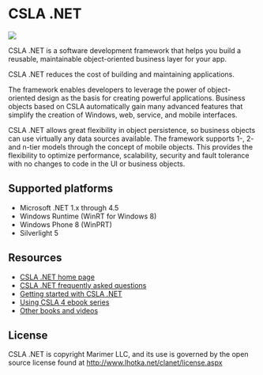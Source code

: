 CSLA .NET
====
![](https://raw.github.com/MarimerLLC/csla/master/Support/Logos/csla%20win8_mid.png)

CSLA .NET is a software development framework that helps you build a reusable, maintainable object-oriented business layer for your app.

CSLA .NET reduces the cost of building and maintaining applications. 
 
The framework enables developers to leverage the power of object-oriented design as the basis for creating powerful applications. Business objects based on CSLA automatically gain many advanced features that simplify the creation of Windows, web, service, and mobile interfaces. 
 
CSLA .NET allows great flexibility in object persistence, so business objects can use virtually any data sources available. The framework supports 1-, 2- and n-tier models through the concept of mobile objects. This provides the flexibility to optimize performance, scalability, security and fault tolerance with no changes to code in the UI or business objects. 

Supported platforms
-------------------
* Microsoft .NET 1.x through 4.5
* Windows Runtime (WinRT for Windows 8)
* Windows Phone 8 (WinPRT)
* Silverlight 5

Resources
---------
* [CSLA .NET home page](http://www.lhotka.net/cslanet)
* [CSLA .NET frequently asked questions](http://www.lhotka.net/cslanet/faq/)
* [Getting started with CSLA .NET](http://www.lhotka.net/cslanet/faq/Getting%20started.ashx)
* [Using CSLA 4 ebook series](http://store.lhotka.net/Default.aspx?tabid=1560&ProductID=22)
* [Other books and videos](http://www.lhotka.net/cslanet/faq/Books%20and%20videos.ashx)

License
-------
CSLA .NET is copyright Marimer LLC, and its use is governed by the open source license found at http://www.lhotka.net/clanet/license.aspx

